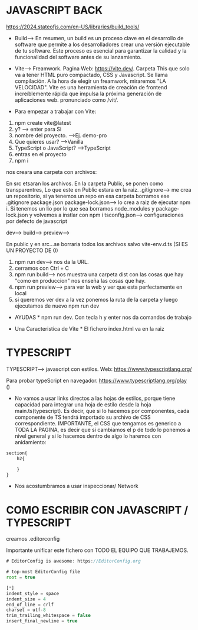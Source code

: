 # JAVASCRIPT BACK

https://2024.stateofjs.com/en-US/libraries/build_tools/

- Build--> En resumen, un build es un proceso clave en el desarrollo de software que permite a los desarrolladores crear una versión ejecutable de tu software. Este proceso es esencial para garantizar la calidad y la funcionalidad del software antes de su lanzamiento.

- Vite--> Freamwork. Pagina Web: https://vite.dev/. Carpeta This que solo va a tener HTML puro compactado, CSS y Javascript. Se llama compilación. A la hora de elegir un freamwork, miraremos "LA VELOCIDAD". Vite es una herramienta de creación de frontend increíblemente rápida que impulsa la próxima generación de aplicaciones web.  pronunciado como /vit/.


- Para  empezar a trabajar con Vite:
  
 1. npm create vite@latest
 2. y? --> enter para Si
 3. nombre del proyecto. -->Ej. demo-pro
 4. Que quieres usar? -->Vanilla
 5. TypeScript o  JavaScript? -->TypeScript
 6. entras en el proyecto
 7. npm i

nos creara una carpeta con archivos:

En src etsaran los archivos.
En la carpeta Public, se ponen como transparentres, Lo que este en Public estara en la raiz.
.gitignore--> me crea un repositorio, si ya tenemos un repo en esa carpeta borramos ese .gitignore
package.json
package-lock.json--> lo crea a raiz de ejecutar npm i. Si tenemos un lio por lo que sea borramos node_modules y package-lock.json y volvemos a instlar con npm i
tsconfig.json--> configuraciones por defecto de javascript


dev-->
build-->
preview-->

En public y en src...se borraria todos los archivos salvo vite-env.d.ts (SI ES UN PROYECTO DE 0)

1. npm run dev--> nos da la URL.
2. cerramos con Ctrl + C
3. npm run build--> nos muestra una carpeta dist con las cosas que hay "como en produccion" nos enseña las cosas que hay.
4. npm run preview--> para ver la web y ver que esta perfectamente en local
5. si queremos ver dev a la vez ponemos la ruta de la carpeta y luego ejecutamos de nuevo npm run dev

* AYUDAS * npm run dev. Con tecla h y enter nos da comandos de trabajo

* Una Caracteristica de Vite * El fichero index.html va en la raiz


# TYPESCRIPT
TYPESCRIPT--> javascript con estilos. Web: https://www.typescriptlang.org/

Para probar typeScript en navegador. https://www.typescriptlang.org/play ()

* No vamos a usar links directos a las hojas de estilos, porque tiene capacidad para integrar una hoja de estilo desde la hoja main.ts(typescript). Es decir, que si lo hacemos por componentes, cada componente de TS tendrá importado su archivo de CSS correspondiente. IMPORTANTE, el CSS que tengamos es generico a TODA LA PAGINA, es decir que si cambiamos el p de todo lo ponemos a nivel general y si lo hacemos dentro de algo lo haremos con anidamiento:
  
```ts
section{
    h2{

    }
}
```

* Nos acostumbramos a usar inspeccionar/ Network

# COMO ESCRIBIR CON JAVASCRIPT / TYPESCRIPT

creamos .editorconfig

Importante unificar este fichero con TODO EL EQUIPO QUE TRABAJEMOS.

```js
# EditorConfig is awesome: https://EditorConfig.org

# top-most EditorConfig file
root = true

[*]
indent_style = space
indent_size = 4
end_of_line = crlf
charset = utf-8
trim_trailing_whitespace = false
insert_final_newline = true

```
